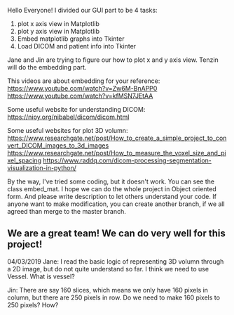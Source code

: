 Hello Everyone! I divided our GUI part to be 4 tasks:
1. plot x axis view in Matplotlib 
2. plot y axis view in Matplotlib
3. Embed matplotlib graphs into Tkinter
4. Load DICOM and patient info into Tkinter

Jane and Jin are trying to figure our how to plot x and y axis view.
Tenzin will do the embedding part.

This videos are about embedding for your reference:
https://www.youtube.com/watch?v=Zw6M-BnAPP0
https://www.youtube.com/watch?v=kfMSN7JEtAA

Some useful website for understanding DICOM:
https://nipy.org/nibabel/dicom/dicom.html

Some useful websites for plot 3D volumn:
https://www.researchgate.net/post/How_to_create_a_simple_project_to_convert_DICOM_images_to_3d_images
https://www.researchgate.net/post/How_to_measure_the_voxel_size_and_pixel_spacing
https://www.raddq.com/dicom-processing-segmentation-visualization-in-python/

By the way, I've tried some coding, but it doesn't work. You can see the class embed_mat.
I hope we can do the whole project in Object oriented form. And please write description to let others understand your code.
If anyone want to make modification, you can create another branch, if we all agreed than merge to the master branch.

We are a great team! We can do very well for this project!
-------------------------------------------------------------------------------------------------------------------------------------------
04/03/2019
Jane:
I read the basic logic of representing 3D volumn through a 2D image, but do not quite understand so far.
I think we need to use Vessel. What is vessel?

Jin:
There are say 160 slices, which means we only have 160 pixels in column, but there are 250 pixels in row. 
Do we need to make 160 pixels to 250 pixels? How?
